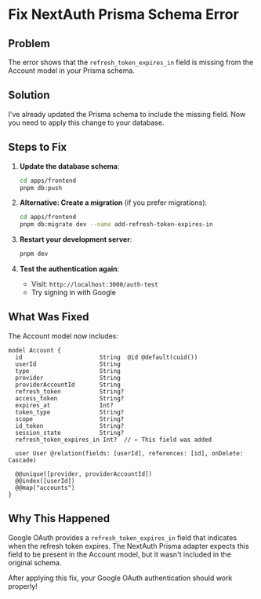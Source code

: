 # Fix NextAuth Prisma Schema Error

## Problem

The error shows that the `refresh_token_expires_in` field is missing from the Account model in your Prisma schema.

## Solution

I've already updated the Prisma schema to include the missing field. Now you need to apply this change to your database.

## Steps to Fix

1. **Update the database schema**:

   ```bash
   cd apps/frontend
   pnpm db:push
   ```

2. **Alternative: Create a migration** (if you prefer migrations):

   ```bash
   cd apps/frontend
   pnpm db:migrate dev --name add-refresh-token-expires-in
   ```

3. **Restart your development server**:

   ```bash
   pnpm dev
   ```

4. **Test the authentication again**:
   - Visit: `http://localhost:3000/auth-test`
   - Try signing in with Google

## What Was Fixed

The Account model now includes:

```prisma
model Account {
  id                      String  @id @default(cuid())
  userId                  String
  type                    String
  provider                String
  providerAccountId       String
  refresh_token           String?
  access_token            String?
  expires_at              Int?
  token_type              String?
  scope                   String?
  id_token                String?
  session_state           String?
  refresh_token_expires_in Int?  // ← This field was added

  user User @relation(fields: [userId], references: [id], onDelete: Cascade)

  @@unique([provider, providerAccountId])
  @@index([userId])
  @@map("accounts")
}
```

## Why This Happened

Google OAuth provides a `refresh_token_expires_in` field that indicates when the refresh token expires. The NextAuth Prisma adapter expects this field to be present in the Account model, but it wasn't included in the original schema.

After applying this fix, your Google OAuth authentication should work properly!
